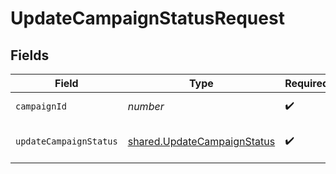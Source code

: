 # UpdateCampaignStatusRequest


## Fields

| Field                                                                      | Type                                                                       | Required                                                                   | Description                                                                |
| -------------------------------------------------------------------------- | -------------------------------------------------------------------------- | -------------------------------------------------------------------------- | -------------------------------------------------------------------------- |
| `campaignId`                                                               | *number*                                                                   | :heavy_check_mark:                                                         | Id of the campaign                                                         |
| `updateCampaignStatus`                                                     | [shared.UpdateCampaignStatus](../../models/shared/updatecampaignstatus.md) | :heavy_check_mark:                                                         | Status of the campaign                                                     |